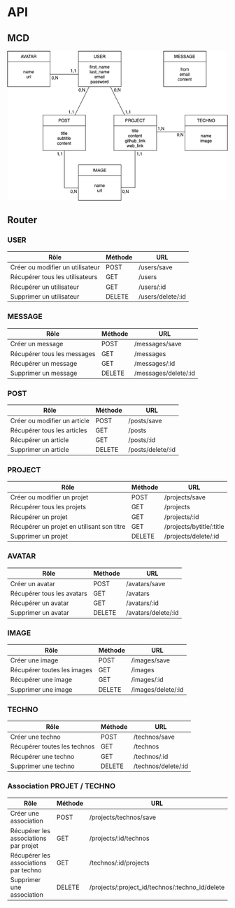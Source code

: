 # API

## MCD

![MCD](./api/docs/../../docs/MCD.png)

## Router

### USER

| Rôle | Méthode | URL |
| ---- | ------- | --- |
| Créer ou modifier un utilisateur | POST | /users/save |
| Récupérer tous les utilisateurs | GET | /users |
| Récupérer un utilisateur | GET | /users/:id |
| Supprimer un utilisateur | DELETE | /users/delete/:id |

### MESSAGE

| Rôle | Méthode | URL |
| ---- | ------- | --- |
| Créer un message | POST | /messages/save |
| Récupérer tous les messages | GET | /messages |
| Récupérer un message | GET | /messages/:id |
| Supprimer un message | DELETE | /messages/delete/:id |

### POST

| Rôle | Méthode | URL |
| ---- | ------- | --- |
| Créer ou modifier un article | POST | /posts/save |
| Récupérer tous les articles | GET | /posts |
| Récupérer un article | GET | /posts/:id |
| Supprimer un article | DELETE | /posts/delete/:id |

### PROJECT

| Rôle | Méthode | URL |
| ---- | ------- | --- |
| Créer ou modifier un projet | POST | /projects/save |
| Récupérer tous les projets | GET | /projects |
| Récupérer un projet | GET | /projects/:id |
| Récupérer un projet en utilisant son titre | GET | /projects/bytitle/:title |
| Supprimer un projet | DELETE | /projects/delete/:id |

### AVATAR

| Rôle | Méthode | URL |
| ---- | ------- | --- |
| Créer un avatar | POST | /avatars/save |
| Récupérer tous les avatars | GET | /avatars |
| Récupérer un avatar | GET | /avatars/:id |
| Supprimer un avatar | DELETE | /avatars/delete/:id |

### IMAGE

| Rôle | Méthode | URL |
| ---- | ------- | --- |
| Créer une image | POST | /images/save |
| Récupérer toutes les images | GET | /images |
| Récupérer une image | GET | /images/:id |
| Supprimer une image | DELETE | /images/delete/:id |

### TECHNO

| Rôle | Méthode | URL |
| ---- | ------- | --- |
| Créer une techno | POST | /technos/save |
| Récupérer toutes les technos | GET | /technos |
| Récupérer une techno | GET | /technos/:id |
| Supprimer une techno | DELETE | /technos/delete/:id |

### Association PROJET / TECHNO

| Rôle | Méthode | URL |
| ---- | ------- | --- |
| Créer une association | POST | /projects/technos/save |
| Récupérer les associations par projet | GET | /projects/:id/technos |
| Récupérer les associations par techno | GET | /technos/:id/projects |
| Supprimer une association | DELETE | /projects/:project_id/technos/:techno_id/delete |
